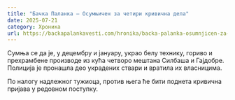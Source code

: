 ```yaml
---
title: "Бачка Паланка – Осумњичен за четири кривична дела"
date: 2025-07-21
category: Хроника
url: https://backapalankavesti.com/hronika/backa-palanka-osumnjicen-za-cetiri-krivicna-dela/
---
```


Сумња се да је, у децембру и јануару, украо белу технику, гориво и прехрамбене производе из кућа четворо мештана Силбаша и Гајдобре. Полиција је пронашла део украдених ствари и вратила их власницима.

По налогу надлежног тужиоца, против њега ће бити поднета кривична пријава у редовном поступку.
